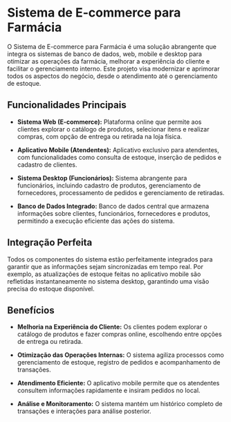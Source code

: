 # Sistema de E-commerce para Farmácia

O Sistema de E-commerce para Farmácia é uma solução abrangente que integra os sistemas de banco de dados, web, mobile e desktop para otimizar as operações da farmácia, melhorar a experiência do cliente e facilitar o gerenciamento interno. Este projeto visa modernizar e aprimorar todos os aspectos do negócio, desde o atendimento até o gerenciamento de estoque.

## Funcionalidades Principais

- **Sistema Web (E-commerce):** Plataforma online que permite aos clientes explorar o catálogo de produtos, selecionar itens e realizar compras, com opção de entrega ou retirada na loja física.

- **Aplicativo Mobile (Atendentes):** Aplicativo exclusivo para atendentes, com funcionalidades como consulta de estoque, inserção de pedidos e cadastro de clientes.

- **Sistema Desktop (Funcionários):** Sistema abrangente para funcionários, incluindo cadastro de produtos, gerenciamento de fornecedores, processamento de pedidos e gerenciamento de retiradas.

- **Banco de Dados Integrado:** Banco de dados central que armazena informações sobre clientes, funcionários, fornecedores e produtos, permitindo a execução eficiente das ações do sistema.

## Integração Perfeita

Todos os componentes do sistema estão perfeitamente integrados para garantir que as informações sejam sincronizadas em tempo real. Por exemplo, as atualizações de estoque feitas no aplicativo mobile são refletidas instantaneamente no sistema desktop, garantindo uma visão precisa do estoque disponível.

## Benefícios

- **Melhoria na Experiência do Cliente:** Os clientes podem explorar o catálogo de produtos e fazer compras online, escolhendo entre opções de entrega ou retirada.

- **Otimização das Operações Internas:** O sistema agiliza processos como gerenciamento de estoque, registro de pedidos e acompanhamento de transações.

- **Atendimento Eficiente:** O aplicativo mobile permite que os atendentes consultem informações rapidamente e insiram pedidos no local.

- **Análise e Monitoramento:** O sistema mantém um histórico completo de transações e interações para análise posterior.
